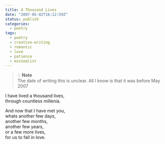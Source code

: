 ```yaml
---
title: A Thousand Lives
date: "2007-05-02T16:12:59Z"
status: publish
categories:
  - poetry
tags:
  - poetry
  - creative-writing
  - romantic
  - love
  - patience
  - minimalist
---
```


> 💡 **Note**  
> The date of writing this is unclear. All I know is that it was before May 2007

I have lived a thousand lives,\
through countless millenia.

And now that I have met you,\
whats another few days,\
another few months,\
another few years,\
or a few more lives,\
for us to fall in love.

